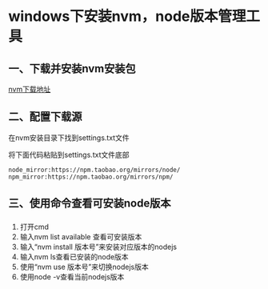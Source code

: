 # windows下安装nvm，node版本管理工具



## 一、下载并安装nvm安装包

[nvm下载地址](https://github.com/coreybutler/nvm-windows)



## 二、配置下载源

在nvm安装目录下找到settings.txt文件

将下面代码粘贴到settings.txt文件底部

```
node_mirror:https://npm.taobao.org/mirrors/node/
npm_mirror:https://npm.taobao.org/mirrors/npm/
```



## 三、使用命令查看可安装node版本

### 	

1. 打开cmd
2. 输入nvm list available 查看可安装版本
3. 输入“nvm install 版本号”来安装对应版本的nodejs
4. 输入nvm ls查看已安装的node版本
5. 使用“nvm use 版本号”来切换nodejs版本
6. 使用node -v查看当前nodejs版本


